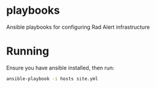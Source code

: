 # playbooks

Ansible playbooks for configuring Rad Alert infrastructure

# Running

Ensure you have ansible installed, then run:

``` bash
ansible-playbook -i hosts site.yml
```

